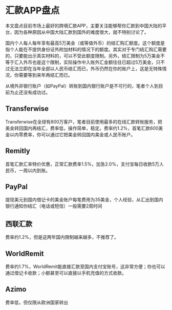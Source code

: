# 汇款APP盘点

本文盘点目前市场上最好的跨境汇款APP，主要关注能够帮你汇款到中国大陆的平台，因为各种原因从中国大陆汇款到国外的难度很大，就不特别讨论了。

国内个人每人每年享有最高5万美金（或等值外币）的结汇购汇额度。这个额度是指个人能在不提供身份证外附加材料的情况下的额度。其实对于专门结汇购汇需要的，只要能出示真实材料的，可以不受此额度限制。另外，结汇限制为5万美金不等于汇入外币也是这个限制，实际操作中入账外汇金额往往已超过5万美金，只不过无法立即在当年全部以人民币结汇而已，外币仍然在你的账户上，这是无特殊情况，你需要等到来年再结汇而已。

从境外非银行账户（如PayPal）转账到国内银行账户是不可行的，笔者个人到目前为止还没有成功过。

## Transferwise

Transferwise在全球有800万客户，笔者目前使用最多的在线汇款转账服务，把美金转回国内再结汇，费率低，操作简单，稳定。费率约1.2%，首笔汇款600美金以内零费率，你可以通过它把美金转回国内美金或人民币账户。

## Remitly

首笔汇款汇率特价优惠，正常汇款费率1.5%，加急2.0%，支付宝每日收款5万人民币，一周以内到账。

## PayPal

提现美元到国内借记卡的美金账户每笔费用为35美金，个人经验，从汇出到国内银行通知你结汇（电话或短信）一般需要2周时间

## 西联汇款

费率约1.2%，但是这两年国内限制越来越多，不推荐了。

## WorldRemit

费率约1.7%，WorldRemit能直接汇款至国内支付宝账号，这非常方便；你也可以通过借记卡收款；小额甚至可以直接以手机充值的方式收款。

## Azimo

费率低，但仅限从欧洲国家转出
